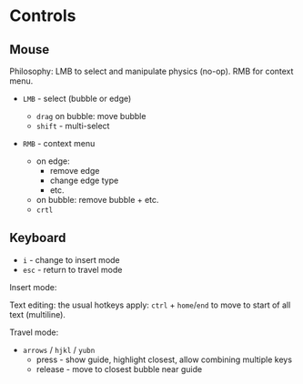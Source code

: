 # Controls

## Mouse

Philosophy: LMB to select and manipulate physics (no-op). RMB for context menu.

- `LMB` - select (bubble or edge)
  - `drag` on bubble: move bubble
  - `shift` - multi-select

- `RMB` - context menu
  - on edge:
    - remove edge
    - change edge type
    - etc.
  - on bubble: remove bubble + etc.
  - `crtl`

## Keyboard

- `i` - change to insert mode
- `esc` - return to travel mode

Insert mode:

Text editing: the usual hotkeys apply: `ctrl` + `home`/`end` to move to start of all text
(multiline).

Travel mode:

- `arrows` / `hjkl` / `yubn`
  - press - show guide, highlight closest, allow combining multiple keys
  - release - move to closest bubble near guide
